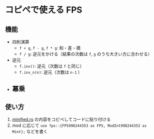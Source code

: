 # コピペで使える FPS

## 機能

- 四則演算
  - `f + g`, `f - g`, `f * g`: 和・差・積
  - `f / g`: 逆元をかける（結果の次数は `f`, `g` のうち大きい方に合わせる）
- 逆元
  - `f.inv()`: 逆元（次数は `f` と同じ）
  - `f.inv_n(n)`: 逆元（次数は `n-1` ）
- 冪乗
  - 

## 使い方

1. [minified.rs](./minified.rs) の内容をコピペしてコードに貼り付ける
2. mod に応じて `use fps::{FPS998244353 as FPS, ModInt998244353 as Mint};` などを書く